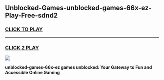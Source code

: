 
## Unblocked-Games-unblocked-games-66x-ez-Play-Free-sdnd2
<h3>
<a href="https://premium76.site?title=unblocked-games-66x-ez&ref=10A">CLICK TO PLAY</a></h3>
<hr>

<h3>
<a href="https://premium76.site?title=unblocked-games-66x-ez&ref=10A">CLICK 2 PLAY</a>
  
</h3>

<a href="https://premium76.site?title=unblocked-games-66x-ez&ref=10A"><img src="https://clearcache.store/games.png"></a>


**unblocked-games-66x-ez games unblocked: Your Gateway to Fun and Accessible Online Gaming**
